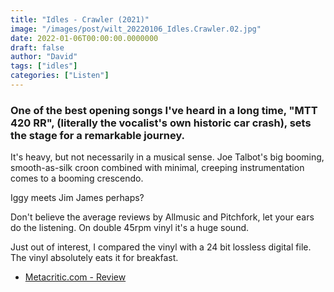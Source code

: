 ```yaml
---
title: "Idles - Crawler (2021)"
image: "/images/post/wilt_20220106_Idles.Crawler.02.jpg"
date: 2022-01-06T00:00:00.0000000
draft: false
author: "David"
tags: ["idles"]
categories: ["Listen"]
---
```

### One of the best opening songs I've heard in a long time, "MTT 420 RR", (literally the vocalist's own historic car crash), sets the stage for a remarkable journey. 

 It's heavy, but not necessarily in a musical sense. Joe Talbot's big booming, smooth-as-silk croon combined with minimal, creeping instrumentation comes to a booming crescendo.

 Iggy meets Jim James perhaps?

 Don't believe the average reviews by Allmusic and Pitchfork, let your ears do the listening. On double 45rpm vinyl it's a huge sound.

 Just out of interest, I compared the vinyl with a 24 bit lossless digital file. The vinyl absolutely eats it for breakfast.

-  [Metacritic.com - Review](https://www.metacritic.com/music/crawler/idles)